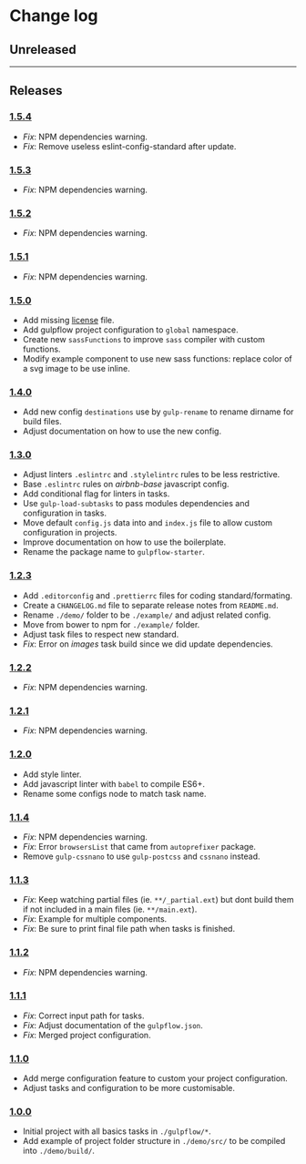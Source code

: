 # Change log

## Unreleased

---

## Releases

### [1.5.4](https://github.com/essomia/gulpflow-starter/compare/1.5.3...1.5.4)

- _Fix_: NPM dependencies warning.
- _Fix_: Remove useless eslint-config-standard after update.

### [1.5.3](https://github.com/essomia/gulpflow-starter/compare/1.5.2...1.5.3)

- _Fix_: NPM dependencies warning.

### [1.5.2](https://github.com/essomia/gulpflow-starter/compare/1.5.1...1.5.2)

- _Fix_: NPM dependencies warning.

### [1.5.1](https://github.com/essomia/gulpflow-starter/compare/1.5.0...1.5.1)

- _Fix_: NPM dependencies warning.

### [1.5.0](https://github.com/essomia/gulpflow-starter/compare/1.4.0...1.5.0)

- Add missing [license](./LICENSE) file.
- Add gulpflow project configuration to `global` namespace.
- Create new `sassFunctions` to improve `sass` compiler with custom functions.
- Modify example component to use new sass functions: replace color of a svg image to be use inline.

### [1.4.0](https://github.com/essomia/gulpflow-starter/compare/1.3.0...1.4.0)

- Add new config `destinations` use by `gulp-rename` to rename dirname for build files.
- Adjust documentation on how to use the new config.

### [1.3.0](https://github.com/essomia/gulpflow-starter/compare/1.2.3...1.3.0)

- Adjust linters `.eslintrc` and `.stylelintrc` rules to be less restrictive.
- Base `.eslintrc` rules on _airbnb-base_ javascript config.
- Add conditional flag for linters in tasks.
- Use `gulp-load-subtasks` to pass modules dependencies and configuration in tasks.
- Move default `config.js` data into and `index.js` file to allow custom configuration in projects.
- Improve documentation on how to use the boilerplate.
- Rename the package name to `gulpflow-starter`.

### [1.2.3](https://github.com/essomia/gulpflow-starter/compare/1.2.2...1.2.3)

- Add `.editorconfig` and `.prettierrc` files for coding standard/formating.
- Create a `CHANGELOG.md` file to separate release notes from `README.md`.
- Rename `./demo/` folder to be `./example/` and adjust related config.
- Move from bower to npm for `./example/` folder.
- Adjust task files to respect new standard.
- _Fix_: Error on _images_ task build since we did update dependencies.

### [1.2.2](https://github.com/essomia/gulpflow-starter/compare/1.2.1...1.2.2)

- _Fix_: NPM dependencies warning.

### [1.2.1](https://github.com/essomia/gulpflow-starter/compare/1.2.0...1.2.1)

- _Fix_: NPM dependencies warning.

### [1.2.0](https://github.com/essomia/gulpflow-starter/compare/1.1.4...1.2.0)

- Add style linter.
- Add javascript linter with `babel` to compile ES6+.
- Rename some configs node to match task name.

### [1.1.4](https://github.com/essomia/gulpflow-starter/compare/1.1.3...1.1.4)

- _Fix_: NPM dependencies warning.
- _Fix_: Error `browsersList` that came from `autoprefixer` package.
- Remove `gulp-cssnano` to use `gulp-postcss` and `cssnano` instead.

### [1.1.3](https://github.com/essomia/gulpflow-starter/compare/1.1.2...1.1.3)

- _Fix_: Keep watching partial files (ie. `**/_partial.ext`) but dont build them if not included in a main files (ie. `**/main.ext`).
- _Fix_: Example for multiple components.
- _Fix_: Be sure to print final file path when tasks is finished.

### [1.1.2](https://github.com/essomia/gulpflow-starter/compare/1.1.1...1.1.2)

- _Fix_: NPM dependencies warning.

### [1.1.1](https://github.com/essomia/gulpflow-starter/compare/1.1.0...1.1.1)

- _Fix_: Correct input path for tasks.
- _Fix_: Adjust documentation of the `gulpflow.json`.
- _Fix_: Merged project configuration.

### [1.1.0](https://github.com/essomia/gulpflow-starter/compare/1.0.0...1.1.0)

- Add merge configuration feature to custom your project configuration.
- Adjust tasks and configuration to be more customisable.

### [1.0.0](https://github.com/essomia/gulpflow-starter/tree/1.0.0)

- Initial project with all basics tasks in `./gulpflow/*`.
- Add example of project folder structure in `./demo/src/` to be compiled into `./demo/build/`.
